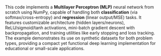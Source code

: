 This code implements a **Multilayer Perceptron (MLP)** neural network from scratch using NumPy, capable of handling both **classification** (via softmax/cross-entropy) and **regression** (linear output/MSE) tasks. It features customizable architecture (hidden layers/neurons), ReLU/sigmoid/tanh activations, mini-batch gradient descent with backpropagation, and training utilities like early stopping and loss tracking. The example demonstrates its use on synthetic datasets for both problem types, providing a compact yet functional deep learning implementation for educational or small-scale applications.
